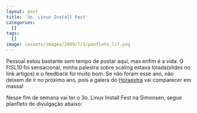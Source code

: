 ```yaml
---
layout: post
title: '3o. Linux Install Fest'
categories:
  []
tags:
  []
image: /assets/images/2009/7/3/panfleto_lif.png
---
```


Pessoal estou bastante sem tempo de postar aqui, mas enfim é a vida. O FISL10 foi sensacional, minha palestra sobre scaling estava lotada(slides no link artigos) e o feedback foi muito bom. Se não foram esse ano, não deixem de ir no próximo ano, pois a galera do [Horaextra](http://horaextra.org) vai comparecer em massa!

Nesse fim de semana vai ter o 3o. Linux Install Fest na Simonsen, segue planfleto de divulgação abaixo:

